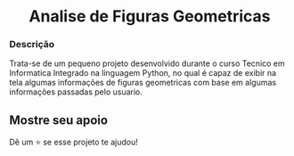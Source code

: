 <h1 align="center">Analise de Figuras Geometricas</h1>

### Descrição
Trata-se de um pequeno projeto desenvolvido durante o curso Tecnico em Informatica Integrado na linguagem Python, no qual é capaz de exibir na tela algumas informações de figuras geometricas com base em algumas informações passadas pelo usuario.


## Mostre seu apoio

Dê um ⭐️ se esse projeto te ajudou!
